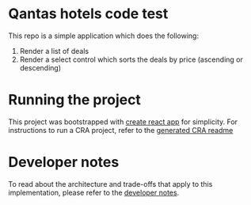 # Qantas hotels code test

This repo is a simple application which does the following:

1. Render a list of deals
2. Render a select control which sorts the deals by price (ascending or descending)

# Running the project

This project was bootstrapped with [create react app](https://create-react-app.dev/) for simplicity.
For instructions to run a CRA project, refer to the [generated CRA readme](./docs/CRA.md)

# Developer notes 

To read about the architecture and trade-offs that apply to this implementation, please refer to the 
 [developer notes](./docs/dev-notes.md).
